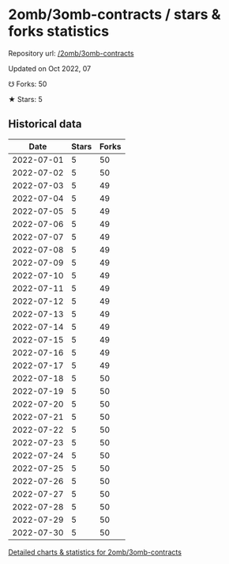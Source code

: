 # 2omb/3omb-contracts / stars & forks statistics

Repository url: [/2omb/3omb-contracts](https://github.com/2omb/3omb-contracts)

Updated on Oct 2022, 07

☋ Forks: 50

★ Stars: 5

## Historical data
| Date | Stars | Forks |
|------|-------|-------|
| 2022-07-01 | 5 | 50 | 
| 2022-07-02 | 5 | 50 | 
| 2022-07-03 | 5 | 49 | 
| 2022-07-04 | 5 | 49 | 
| 2022-07-05 | 5 | 49 | 
| 2022-07-06 | 5 | 49 | 
| 2022-07-07 | 5 | 49 | 
| 2022-07-08 | 5 | 49 | 
| 2022-07-09 | 5 | 49 | 
| 2022-07-10 | 5 | 49 | 
| 2022-07-11 | 5 | 49 | 
| 2022-07-12 | 5 | 49 | 
| 2022-07-13 | 5 | 49 | 
| 2022-07-14 | 5 | 49 | 
| 2022-07-15 | 5 | 49 | 
| 2022-07-16 | 5 | 49 | 
| 2022-07-17 | 5 | 49 | 
| 2022-07-18 | 5 | 50 | 
| 2022-07-19 | 5 | 50 | 
| 2022-07-20 | 5 | 50 | 
| 2022-07-21 | 5 | 50 | 
| 2022-07-22 | 5 | 50 | 
| 2022-07-23 | 5 | 50 | 
| 2022-07-24 | 5 | 50 | 
| 2022-07-25 | 5 | 50 | 
| 2022-07-26 | 5 | 50 | 
| 2022-07-27 | 5 | 50 | 
| 2022-07-28 | 5 | 50 | 
| 2022-07-29 | 5 | 50 | 
| 2022-07-30 | 5 | 50 | 


[Detailed charts & statistics for 2omb/3omb-contracts](https://reviewgithub.com/rep/2omb/3omb-contracts)
